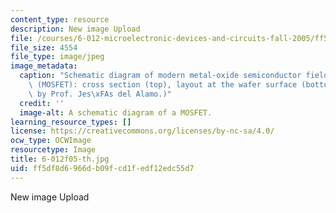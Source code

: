 ```yaml
---
content_type: resource
description: New image Upload
file: /courses/6-012-microelectronic-devices-and-circuits-fall-2005/ff5df8d6966db09fcd1fedf12edc55d7_6-012f05-th.jpg
file_size: 4554
file_type: image/jpeg
image_metadata:
  caption: "Schematic diagram of modern metal-oxide semiconductor field-effect transistor\
    \ (MOSFET): cross section (top), layout at the wafer surface (bottom). (Image\
    \ by Prof. Jes\xFAs del Alamo.)"
  credit: ''
  image-alt: A schematic diagram of a MOSFET.
learning_resource_types: []
license: https://creativecommons.org/licenses/by-nc-sa/4.0/
ocw_type: OCWImage
resourcetype: Image
title: 6-012f05-th.jpg
uid: ff5df8d6-966d-b09f-cd1f-edf12edc55d7
---
```

New image Upload